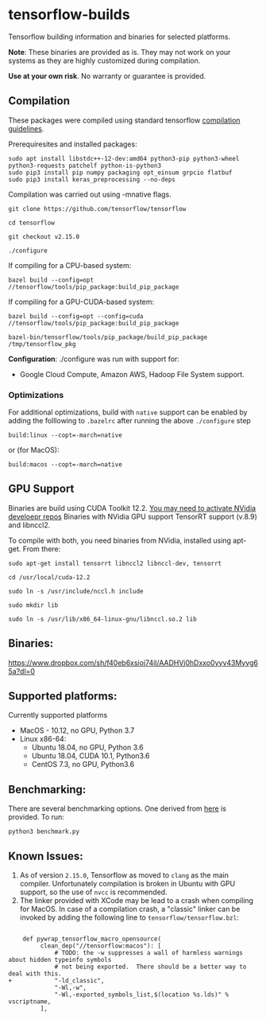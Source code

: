 # tensorflow-builds
Tensorflow building information and binaries for selected platforms. 

**Note**: These binaries are provided as is. They may not work on your systems as they are highly customized during compilation.

**Use at your own risk**. No warranty or guarantee is provided.

## Compilation

These packages were compiled using standard tensorflow [compilation                                                        guidelines](https://www.tensorflow.org/install/install_sources). 

Prerequiresites and installed packages:
```
sudo apt install libstdc++-12-dev:amd64 python3-pip python3-wheel python3-requests patchelf python-is-python3
sudo pip3 install pip numpy packaging opt_einsum grpcio flatbuf
sudo pip3 install keras_preprocessing --no-deps
```

Compilation was carried out using -mnative flags.

`git clone https://github.com/tensorflow/tensorflow`

`cd tensorflow`

`git checkout v2.15.0`

`./configure`

If compiling for a CPU-based system:

`bazel build --config=opt //tensorflow/tools/pip_package:build_pip_package`

If compiling for a GPU-CUDA-based system:

`bazel build --config=opt --config=cuda //tensorflow/tools/pip_package:build_pip_package`

`bazel-bin/tensorflow/tools/pip_package/build_pip_package /tmp/tensorflow_pkg`

**Configuration**:
./configure was run with support for:
- Google Cloud Compute, Amazon AWS, Hadoop File System support.

### Optimizations
For additional optimizations, build with `native` support can be enabled by adding the folllowing to `.bazelrc` after running the above `./configure` step

```
build:linux --copt=-march=native
```
or (for MacOS):
```
build:macos --copt=-march=native
```

## GPU Support
Binaries are build using CUDA Toolkit 12.2. [You may need to activate NVidia develoepr repos](https://developer.nvidia.com/cuda-toolkit)
Binaries with NVidia GPU support TensorRT support (v.8.9) and libnccl2.

To compile with both, you need binaries from NVidia, installed using apt-get. From there:

`sudo apt-get install tensorrt libnccl2 libnccl-dev, tensorrt`

`cd /usr/local/cuda-12.2`

`sudo ln -s /usr/include/nccl.h include`

`sudo mkdir lib`

`sudo ln -s /usr/lib/x86_64-linux-gnu/libnccl.so.2 lib`

## Binaries:
https://www.dropbox.com/sh/f40eb6xsioj74il/AADHVj0hDxxo0yyv43Myvg65a?dl=0

## Supported platforms:
 
Currently supported platforms
- MacOS - 10.12, no GPU, Python 3.7
- Linux x86-64:
  - Ubuntu 18.04, no GPU, Python 3.6 
  - Ubuntu 18.04, CUDA 10.1, Python3.6
  - CentOS 7.3, no GPU, Python3.6
  
## Benchmarking:

There are several benchmarking options. One derived from [here](https://github.com/tobigithub/tensorflow-deep-learning/wiki/tf-benchmarks) is provided. To run:

`python3 benchmark.py`  

## Known Issues:
1. As of version `2.15.0`, Tensorflow as moved to `clang` as the main compiler. Unfortunately compilation is broken in Ubuntu with GPU support, so the use of `nvcc` is recommended. 
2. The linker provided with XCode may be lead to a crash when compiling for MacOS. In case of a compilation crash, a "classic" linker can be invoked by adding the following line to `tensorflow/tensorflow.bzl`:
```

    def pywrap_tensorflow_macro_opensource(
         clean_dep("//tensorflow:macos"): [
             # TODO: the -w suppresses a wall of harmless warnings about hidden typeinfo symbols
             # not being exported.  There should be a better way to deal with this.
+            "-ld_classic",
             "-Wl,-w",
             "-Wl,-exported_symbols_list,$(location %s.lds)" % vscriptname,
         ], 
```
